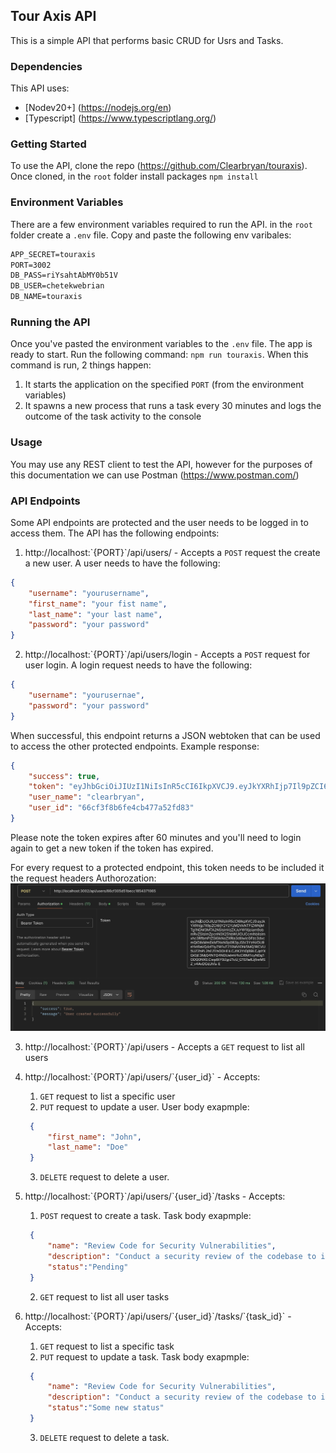 ## Tour Axis API
This is a simple API that performs basic CRUD for Usrs and Tasks.

### Dependencies
This API uses:
- [Nodev20+] (https://nodejs.org/en) 
- [Typescript] (https://www.typescriptlang.org/)

### Getting Started
To use the API, clone the repo (https://github.com/Clearbryan/touraxis). Once cloned, in the ```root```  folder install packages ```npm install ```

### Environment Variables
There are a few environment variables required to run the API. in the ```root``` folder create a ```.env``` file.
Copy and paste the following env varibales:
```markdown
APP_SECRET=touraxis
PORT=3002
DB_PASS=riYsahtAbMY0b51V
DB_USER=chetekwebrian
DB_NAME=touraxis
```

### Running the API
Once you've pasted the environment variables to the ```.env``` file. The app is ready to start. Run the following command:
```npm run touraxis```. When this command is run, 2 things happen:
1. It starts the application on the specified ```PORT``` (from the environment variables)
2. It spawns a new process that runs a task every 30 minutes and logs the outcome of the task activity to the console

### Usage
You may use any REST client to test the API, however for the purposes of this documentation we can use Postman (https://www.postman.com/)

### API Endpoints
Some API endpoints are protected and the user needs to be logged in to access them. The API has the following endpoints:

1. http://localhost:\`{PORT}\`/api/users/ - Accepts a ```POST``` request the create a new user. A user needs to have the following: 
```json
{
    "username": "yourusername",
    "first_name": "your fist name",
    "last_name": "your last name",
    "password": "your password"
}
``` 
2. http://localhost:\`{PORT}\`/api/users/login - Accepts a ```POST``` request for user login. A login request needs to have the following: 
```json
{
    "username": "yourusernae",
    "password": "your password"
}
``` 
When successful, this endpoint returns a JSON webtoken that can be used to access the other protected endpoints. Example response: 
```json
{
    "success": true,
    "token": "eyJhbGciOiJIUzI1NiIsInR5cCI6IkpXVCJ9.eyJkYXRhIjp7Il9pZCI6IjY2Y2YzZjhiNmZlNGNiNDc3YTUyZmQ4MyIsInVzZXJuYW1lIjoiY2xlYXJicnlhbiIsImZpcnN0X25hbWUiOiJCcmlhbiIsImxhc3RfbmFtZSI6IkNoZXRla3dlIiwicGFzc3dvcmQiOiIkMmEkMTAkZ2lDOTQwREFiYUdEY2N4TXRuVU40ZUhaZTZBLzhrdm9nbWlDUU9pdk9xLmtxUTU5b2N5Qi4iLCJfX3YiOjB9LCJpYXQiOjE3MjQ4NjU0OTIsImV4cCI6MTcyNDg2OTA5Mn0.nUcBxvyYeH0YfQ10bX-aYh_J0FduEN-wbAsy4wmxLfU",
    "user_name": "clearbryan",
    "user_id": "66cf3f8b6fe4cb477a52fd83"
}
```
Please note the token expires after 60 minutes and you'll need to login again to get a new token if the token has expired.

For every request to a protected endpoint, this token needs to be included it the request headers Authorozation: 
![title](Images/postman.jpg)

3. http://localhost:\`{PORT}\`/api/users - Accepts a ```GET``` request to list all users

4. http://localhost:\`{PORT}\`/api/users/\`{user_id}\` - Accepts: 
    1. ```GET``` request to list  a specific user
    2. ```PUT``` request to update a user. User body exapmple:
   ```json
    {
        "first_name": "John",
        "last_name": "Doe"
    }
   ```
    3. ```DELETE``` request to delete a user.

5. http://localhost:\`{PORT}\`/api/users/\`{user_id}\`/tasks - Accepts:
   1. ```POST``` request to create a task. Task body exapmple:
   ```json
    {
        "name": "Review Code for Security Vulnerabilities",
        "description": "Conduct a security review of the codebase to identify and address potential vulnerabilities.",
        "status":"Pending"
    }
   ```
   2. ```GET``` request to list all user tasks

6. http://localhost:\`{PORT}\`/api/users/\`{user_id}\`/tasks/\`{task_id}\` - Accepts: 
    1. ```GET``` request to list  a specific task
    2. ```PUT``` request to update a task. Task body exapmple:
   ```json
    {
        "name": "Review Code for Security Vulnerabilities",
        "description": "Conduct a security review of the codebase to identify and address potential vulnerabilities.",
        "status":"Some new status"
    }
   ```
    3. ```DELETE``` request to delete a task.


